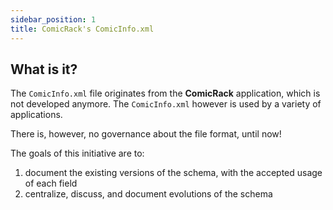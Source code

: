 ```yaml
---
sidebar_position: 1
title: ComicRack's ComicInfo.xml
---
```


## What is it?

The `ComicInfo.xml` file originates from the **ComicRack** application, which is not developed anymore.
The `ComicInfo.xml` however is used by a variety of applications.

There is, however, no governance about the file format, until now!

The goals of this initiative are to:

1. document the existing versions of the schema, with the accepted usage of each field
2. centralize, discuss, and document evolutions of the schema
